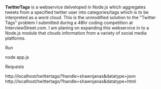 **TwitterTags** is a webservice delveloped in Node.js which aggregates tweets from a specified twitter user into categories/tags which is to be interpreted as a word cloud. This is the unmodified solution to the "Twitter Tags" problem I submitted during a 48hr coding competition at InterviewStreet.com. I am planing on expanding this webservice in to a Node.js module that clouds information from a variety of social media platforms.

Run

   node app.js

Requests

   http://localhost/twittertags/?handle=shawnjanas&datatype=json
   http://localhost/twittertags/?handle=shawnjanas&datatype=html
